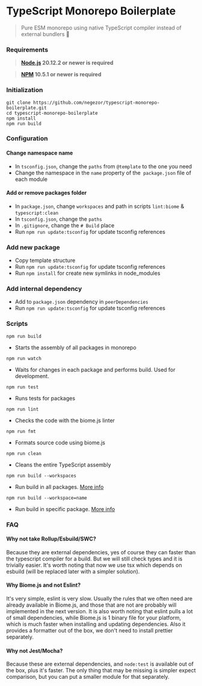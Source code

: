 # TypeScript Monorepo Boilerplate
> Pure ESM monorepo using native TypeScript compiler instead of external bundlers 🌟

### Requirements
> **[Node.js](https://nodejs.org/) 20.12.2 or newer is required**

> **[NPM](http://npm.im/npm) 10.5.1 or newer is required**

### Initialization
```
git clone https://github.com/negezor/typescript-monorepo-boilerplate.git
cd typescript-monorepo-boilerplate
npm install
npm run build
```

### Configuration
#### Change namespace name
- In `tsconfig.json`, change the `paths` from `@template` to the one you need
- Change the namespace in the `name` property of the` package.json` file of each module

#### Add or remove packages folder
- In `package.json`, change `workspaces` and path in scripts `lint:biome` & `typescript:clean`
- In `tsconfig.json`, change the `paths`
- In `.gitignore`, change the `# Build` place
- Run `npm run update:tsconfig` for update tsconfig references

### Add new package
- Copy template structure
- Run `npm run update:tsconfig` for update tsconfig references
- Run `npm install` for create new symlinks in node_modules

### Add internal dependency
- Add to `package.json` dependency in `peerDependencies`
- Run `npm run update:tsconfig` for update tsconfig references

### Scripts

`npm run build`
- Starts the assembly of all packages in monorepo

`npm run watch`
- Waits for changes in each package and performs build. Used for development.

`npm run test`
- Runs tests for packages

`npm run lint`
- Checks the code with the biome.js linter

`npm run fmt`
- Formats source code using biome.js

`npm run clean`
- Cleans the entire TypeScript assembly

`npm run build --workspaces`
- Run build in all packages. [More info](https://docs.npmjs.com/cli/v8/using-npm/workspaces)

`npm run build --workspace=name`
- Run build in specific package. [More info](https://docs.npmjs.com/cli/v8/using-npm/workspaces)

### FAQ

#### Why not take Rollup/Esbuild/SWC?

Because they are external dependencies, yes of course they can faster than the typescript compiler for a build. But we will still check types and it is trivially easier. It's worth noting that now we use tsx which depends on esbuild (will be replaced later with a simpler solution).

#### Why Biome.js and not Eslint?

It's very simple, eslint is very slow. Usually the rules that we often need are already available in Biome.js, and those that are not are probably will implemented in the next version. It is also worth noting that eslint pulls a lot of small dependencies, while Biome.js is 1 binary file for your platform, which is much faster when installing and updating dependencies. Also it provides a formatter out of the box, we don't need to install prettier separately.

#### Why not Jest/Mocha?

Because these are external dependencies, and `node:test` is available out of the box, plus it's faster. The only thing that may be missing is simpler expect comparison, but you can put a smaller module for that separately.
